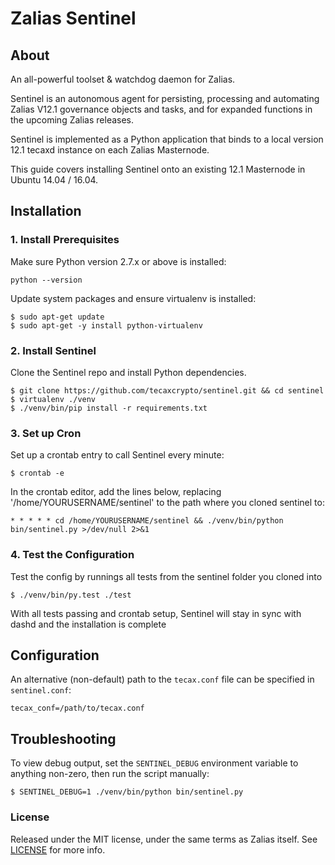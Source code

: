 # Zalias Sentinel
<p align="center">
</p>

## About 
An all-powerful toolset & watchdog daemon for Zalias.

Sentinel is an autonomous agent for persisting, processing and automating Zalias V12.1 governance objects and tasks, and for expanded functions in the upcoming Zalias releases.

Sentinel is implemented as a Python application that binds to a local version 12.1 tecaxd instance on each Zalias Masternode.

This guide covers installing Sentinel onto an existing 12.1 Masternode in Ubuntu 14.04 / 16.04.

## Installation

### 1. Install Prerequisites

Make sure Python version 2.7.x or above is installed:

    python --version

Update system packages and ensure virtualenv is installed:

    $ sudo apt-get update
    $ sudo apt-get -y install python-virtualenv

### 2. Install Sentinel

Clone the Sentinel repo and install Python dependencies.

    $ git clone https://github.com/tecaxcrypto/sentinel.git && cd sentinel
    $ virtualenv ./venv
    $ ./venv/bin/pip install -r requirements.txt

### 3. Set up Cron

Set up a crontab entry to call Sentinel every minute:

    $ crontab -e

In the crontab editor, add the lines below, replacing '/home/YOURUSERNAME/sentinel' to the path where you cloned sentinel to:

    * * * * * cd /home/YOURUSERNAME/sentinel && ./venv/bin/python bin/sentinel.py >/dev/null 2>&1

### 4. Test the Configuration

Test the config by runnings all tests from the sentinel folder you cloned into

    $ ./venv/bin/py.test ./test

With all tests passing and crontab setup, Sentinel will stay in sync with dashd and the installation is complete

## Configuration

An alternative (non-default) path to the `tecax.conf` file can be specified in `sentinel.conf`:

    tecax_conf=/path/to/tecax.conf

## Troubleshooting

To view debug output, set the `SENTINEL_DEBUG` environment variable to anything non-zero, then run the script manually:

    $ SENTINEL_DEBUG=1 ./venv/bin/python bin/sentinel.py

### License

Released under the MIT license, under the same terms as Zalias itself. See [LICENSE](LICENSE) for more info.
